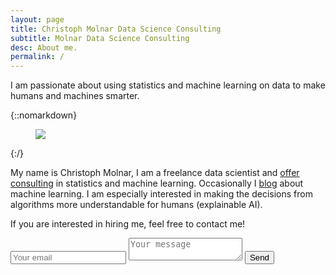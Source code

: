 ```yaml
---
layout: page
title: Christoph Molnar Data Science Consulting
subtitle: Molnar Data Science Consulting
desc: About me.
permalink: /
---
```


<div class="pretty-links">

<div class="lead lead-about">I am passionate about using statistics and
machine learning on data to make humans and machines smarter.
</div>
</div>

{::nomarkdown}
<figure class="site-profile">
    <img src="{{ site.baseurl }}/assets/img/profile-photo2.png">
</figure>
{:/}


My name is Christoph Molnar, I am a freelance data scientist and [offer consulting](projects/) in statistics and machine learning. Occasionally I [blog](blog/) about machine learning. I am especially interested in making the decisions from algorithms more understandable for humans (explainable AI).




If you are interested in hiring me, feel free to contact me!

<form method="POST" action="http://formspree.io/christoph.molnar@gmail.com">
  <input type="email" name="email" placeholder="Your email">
  <textarea name="message" placeholder="Your message"></textarea>
  <input type="hidden" name="_subject" value="Consulting request" />
  <input type="text" name="_gotcha" style="display:none" />
  <button type="submit">Send</button>
</form>

